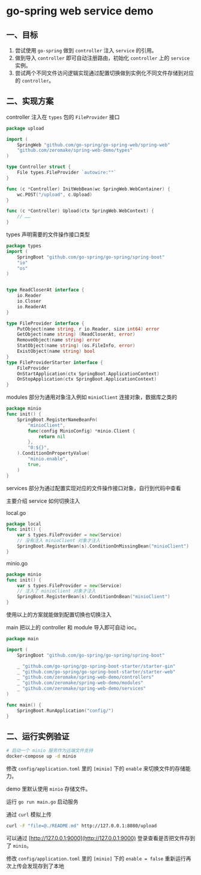 # go-spring web service demo

## 一、目标

1. 尝试使用 `go-spring` 做到 `controller` 注入 `service` 的引用。
2. 做到导入 `controller` 即可自动注册路由，初始化 `controller` 上的 `service` 实例。
3. 尝试两个不同文件访问逻辑实现通过配置切换做到实例化不同文件存储到对应的 `controller`。


## 二、实现方案

controller 注入在 `types` 包的 `FileProvider` 接口
```go
package upload

import (
	SpringWeb "github.com/go-spring/go-spring-web/spring-web"
	"github.com/zeromake/spring-web-demo/types"
)

type Controller struct {
	File types.FileProvider `autowire:""`
}

func (c *Controller) InitWebBean(wc SpringWeb.WebContainer) {
	wc.POST("/upload", c.Upload)
}

func (c *Controller) Upload(ctx SpringWeb.WebContext) {
    // ……
}
```

types 声明需要的文件操作接口类型
```go
package types
import (
	SpringBoot "github.com/go-spring/go-spring/spring-boot"
    "io"
    "os"
)


type ReadCloserAt interface {
	io.Reader
	io.Closer
	io.ReaderAt
}

type FileProvider interface {
	PutObject(name string, r io.Reader, size int64) error
	GetObject(name string) (ReadCloserAt, error)
	RemoveObject(name string) error
	StatObject(name string) (os.FileInfo, error)
	ExistObject(name string) bool
}
type FileProviderStarter interface {
	FileProvider
	OnStartApplication(ctx SpringBoot.ApplicationContext)
	OnStopApplication(ctx SpringBoot.ApplicationContext)
}
```

modules 部分为通用对象注入例如 `minioClient` 连接对象，数据库之类的

```go
package minio
func init() {
    SpringBoot.RegisterNameBeanFn(
        "minioClient",
        func(config MinioConfig) *minio.Client {
            return nil
        },
        "0:${}",
    ).ConditionOnPropertyValue(
        "minio.enable",
        true,
    )
}
```


services 部分为通过配置实现对应的文件操作接口对象，自行到代码中查看

主要介绍 service 如何切换注入

local.go

```go
package local
func init() {
	var s types.FileProvider = new(Service)
    // 没有注入 minioClient 对象才注入
	SpringBoot.RegisterBean(s).ConditionOnMissingBean("minioClient")
}
```

minio.go

```go
package minio
func init() {
	var s types.FileProvider = new(Service)
    // 注入了 minioClient 对象才注入
	SpringBoot.RegisterBean(s).ConditionOnBean("minioClient")
}
```

使用以上的方案就能做到配置切换也切换注入


main 把以上的 controller 和 module 导入即可自动 ioc。
```go
package main

import (
	SpringBoot "github.com/go-spring/go-spring/spring-boot"

	_ "github.com/go-spring/go-spring-boot-starter/starter-gin"
	_ "github.com/go-spring/go-spring-boot-starter/starter-web"
	_ "github.com/zeromake/spring-web-demo/controllers"
	_ "github.com/zeromake/spring-web-demo/modules"
	_ "github.com/zeromake/spring-web-demo/services"
)

func main() {
	SpringBoot.RunApplication("config/")
}
```

## 二、运行实例验证

```bash
# 启动一个 minio 服务作为远端文件支持
docker-compose up -d minio
```
修改 `config/application.toml` 里的 `[minio]` 下的 `enable` 来切换文件的存储能力。

demo 里默认使用 `minio` 存储文件。

运行 `go run main.go` 启动服务

通过 `curl` 模拟上传

```bash
curl -F "file=@./README.md" http://127.0.0.1:8080/upload
```

可以通过 [http://127.0.0.1:9000](http://127.0.0.1:9000) 登录查看是否把文件存到了 `minio`。

修改 `config/application.toml` 里的 `[minio]` 下的 `enable = false` 重新运行再次上传会发现存到了本地
